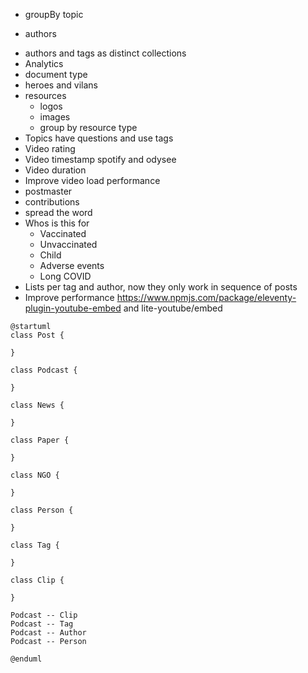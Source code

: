 - groupBy topic

+ authors
- authors and tags as distinct collections
- Analytics
- document type
- heroes and vilans
- resources
  - logos
  - images
  - group by resource type
- Topics have questions and use tags
- Video rating
- Video timestamp spotify and odysee
- Video duration
- Improve video load performance
- postmaster
- contributions
- spread the word
- Whos is this for
  - Vaccinated
  - Unvaccinated
  - Child
  - Adverse events
  - Long COVID
- Lists per tag and author, now they only work in sequence of posts
- Improve performance https://www.npmjs.com/package/eleventy-plugin-youtube-embed and lite-youtube/embed


```plantuml
@startuml
class Post {

}

class Podcast {

}

class News {

}

class Paper {

}

class NGO {

}

class Person {

}

class Tag {

}

class Clip {

}

Podcast -- Clip
Podcast -- Tag
Podcast -- Author
Podcast -- Person

@enduml
```
